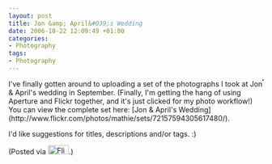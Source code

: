```yaml
---
layout: post
title: Jon &amp; April&#039;s Wedding
date: 2006-10-22 12:09:49 +01:00
categories:
- Photography
tags:
- Photography
---
```

<p><a href="http://www.flickr.com/photos/mathie/276034717/" title=""><img src="http://static.flickr.com/86/276034717_099020f572_m.jpg" alt="" class="alignright" style="border: solid 1px #000000; float: right;" /></a>I've finally gotten around to uploading a set of the photographs I took at Jon &amp; April's wedding in September.  (Finally, I'm getting the hang of using Aperture and Flickr together, and it's just clicked for my photo workflow!)  You can view the complete set here: [Jon &amp; April's Wedding](http://www.flickr.com/photos/mathie/sets/72157594305617480/).</p>

I'd like suggestions for titles, descriptions and/or tags. :)

(Posted via <a href="http://www.flickr.com/"><img alt="Flickr" src="http://www.flickr.com/images/flickr_logo_blog.gif" height="18" width="41" /></a>.)
